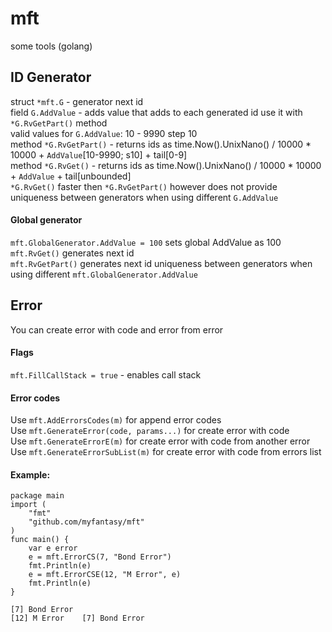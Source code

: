 # mft
some tools (golang)
## ID Generator  
struct `*mft.G` - generator next id  
field `G.AddValue` - adds value that adds to each generated id use it with `*G.RvGetPart()` method  
valid values for `G.AddValue`: 10 - 9990 step 10  
method `*G.RvGetPart()` - returns ids as time.Now().UnixNano() / 10000 * 10000 + `AddValue`[10-9990; s10] + tail[0-9]  
method `*G.RvGet()` - returns ids as time.Now().UnixNano() / 10000 * 10000 + `AddValue` + tail[unbounded]  
`*G.RvGet()` faster then `*G.RvGetPart()` however does not provide uniqueness between generators when using different `G.AddValue`  

#### Global generator  
`mft.GlobalGenerator.AddValue = 100` sets global AddValue as 100  
`mft.RvGet()` generates next id  
`mft.RvGetPart()` generates next id uniqueness between generators when using different `mft.GlobalGenerator.AddValue`  


## Error
You can create error with code and error from error  
#### Flags
`mft.FillCallStack = true` - enables call stack  

#### Error codes
Use `mft.AddErrorsCodes(m)` for append error codes  
Use `mft.GenerateError(code, params...)` for create error with code  
Use `mft.GenerateErrorE(m)` for create error with code from another error  
Use `mft.GenerateErrorSubList(m)` for create error with code from errors list  

#### Example:  
```
package main
import (
	"fmt"
	"github.com/myfantasy/mft"
)
func main() {
	var e error
	e = mft.ErrorCS(7, "Bond Error")
	fmt.Println(e)
	e = mft.ErrorCSE(12, "M Error", e)
	fmt.Println(e)
}
```
```
[7] Bond Error
[12] M Error    [7] Bond Error
```

